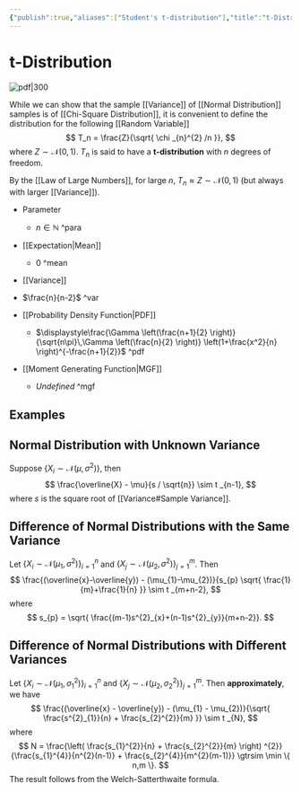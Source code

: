 ```yaml
---
{"publish":true,"aliases":["Student's t-distribution"],"title":"t-Distribution","created":"2022-12-05T18:14:58","modified":"2025-07-17T16:05:33","cssclasses":"","type":"note","sup":["[[Probability Theory]]"],"state":"done"}
---
```



# t-Distribution

![pdf|300](https://upload.wikimedia.org/wikipedia/commons/thumb/4/41/Student_t_pdf.svg/650px-Student_t_pdf.svg.png)

While we can show that the sample [[Variance]] of [[Normal Distribution]] samples is of [[Chi-Square Distribution]], it is convenient to define the distribution for the following [[Random Variable]]
$$
T_n = \frac{Z}{\sqrt{ \chi _{n}^{2} /n }},
$$
where $Z \sim \mathcal{N}(0,1)$. $T_n$ is said to have a **t-distribution** with $n$ degrees of freedom.

By the [[Law of Large Numbers]], for large $n$, $T_n \approx Z \sim \mathcal{N}(0,1)$ (but always with larger [[Variance]]).

- Parameter
    - $n \in \mathbb{N}$ ^para
- [[Expectation\|Mean]]
    - 0 ^mean
- [[Variance]]

- $\frac{n}{n-2}$ ^var
- [[Probability Density Function\|PDF]]
    - $\displaystyle\frac{\Gamma \left(\frac{n+1}{2} \right)} {\sqrt{n\pi}\,\Gamma \left(\frac{n}{2} \right)} \left(1+\frac{x^2}{n} \right)^{-\frac{n+1}{2}}$ ^pdf
- [[Moment Generating Function\|MGF]]
    - *Undefined* ^mgf

## Examples

## Normal Distribution with Unknown Variance

Suppose $\{ X_{i}\sim \mathcal{N}(\mu,\sigma^{2}) \}$, then
$$
\frac{\overline{X} - \mu}{s / \sqrt{n}} \sim t _{n-1},
$$
where $s$ is the square root of [[Variance#Sample Variance]].

## Difference of Normal Distributions with the Same Variance

Let $\{ X_{i}\sim \mathcal{N}(\mu_{1}, \sigma^{2}) \}_{i=1}^{n}$ and $\{X_j \sim \mathcal{N}(\mu_{2},\sigma^{2}) \}_{j=1}^{m}$. Then
$$
\frac{(\overline{x}-\overline{y}) - (\mu_{1}-\mu_{2})}{s_{p} \sqrt{ \frac{1}{m}+\frac{1}{n} }} \sim t _{m+n-2},
$$
where
$$
s_{p} = \sqrt{ \frac{(m-1)s^{2}_{x}+(n-1)s^{2}_{y}}{m+n-2}}.
$$

## Difference of Normal Distributions with Different Variances

Let $\{ X_{i}\sim \mathcal{N}(\mu_{1}, \sigma_{1}^{2}) \}_{i=1}^{n}$ and $\{X_j \sim \mathcal{N}(\mu_{2},\sigma_{2}^{2}) \}_{j=1}^{m}$. Then **approximately**, we have
$$
\frac{(\overline{x} - \overline{y}) - (\mu_{1} - \mu_{2})}{\sqrt{ \frac{s^{2}_{1}}{n} + \frac{s_{2}^{2}}{m} }} \sim t _{N},
$$
where
$$
N = \frac{\left( \frac{s_{1}^{2}}{n} + \frac{s_{2}^{2}}{m} \right) ^{2}}{\frac{s_{1}^{4}}{n^{2}(n-1)} + \frac{s_{2}^{4}}{m^{2}(m-1)}} \gtrsim \min \{ n,m \}.
$$
The result follows from the Welch-Satterthwaite formula.
